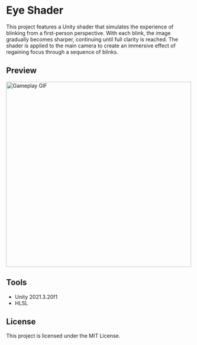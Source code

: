 # Eye Shader
This project features a Unity shader that simulates the experience of blinking from a first-person perspective. With each blink, the image gradually becomes sharper, continuing until full clarity is reached. The shader is applied to the main camera to create an immersive effect of regaining focus through a sequence of blinks.

## Preview
<img src="Images/Presentation.gif" alt="Gameplay GIF" width="500"/>

## Tools
- Unity 2021.3.20f1
- HLSL

## License
This project is licensed under the MIT License.
